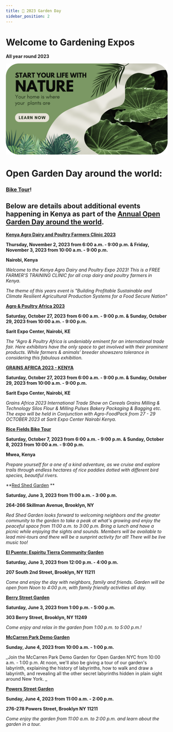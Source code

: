 ```yaml
---
title: 📅 2023 Garden Day
sidebar_position: 2
---
```



# Welcome to Gardening Expos
**All year round 2023**

![Page 1](https://github.com/jannelson36/GreenScape/blob/main/static/banner.png?raw=true)

# **Open Garden Day around the world:**

### [Bike Tour](/events/OpenGardenDay2023/BikeTour/)! 

## Below are details about additional events happening in Kenya as part of the [Annual Open Garden Day around the world](https://allevents.in/nairobi/farmers). 


**[Kenya Agro Dairy and Poultry Farmers Clinic 2023](https://allevents.in/nairobi/rice-fields-bike-tour/200025203821303)**

**Thursday, November 2, 2023 from 6:00 a.m. - 9:00 p.m. & Friday, November 3, 2023 from 10:00 a.m. - 9:00 p.m.**

**Nairobi, Kenya**

_Welcome to the Kenya Agro Dairy and Poultry Expo 2023! This is a FREE FARMER'S TRAINING CLINIC for all crop dairy and poultry farmers in Kenya._

_The theme of this years event is "Building Profitable Sustainable and Climate Resilient Agricultural Production Systems for a Food Secure Nation"_

**[Agro & Poultry Africa 2023](https://allevents.in/nairobi/agro-and-poultry-africa-2023/80002249816488)**

**Saturday, October 27, 2023 from 6:00 a.m. - 9:00 p.m. & Sunday, October 29, 2023 from 10:00 a.m. - 9:00 p.m.**

**Sarit Expo Center, Nairobi, KE**

_The “Agro & Poultry Africa is undeniably eminent for an international trade fair. Here exhibitors have the only space to get involved with their prominent products. While farmers & animals’ breeder showszero tolerance in considering this fabulous exhibition._

**[GRAINS AFRICA 2023 - KENYA](https://allevents.in/nairobi/grains-africa-2023-kenya/80001172860087)**

**Saturday, October 27, 2023 from 6:00 a.m. - 9:00 p.m. & Sunday, October 29, 2023 from 10:00 a.m. - 9:00 p.m.**

**Sarit Expo Center, Nairobi, KE**

_Grains Africa 2023 International Trade Show on Cereals Grains Milling & Technology Silos Flour & Milling Pulses Bakery Packaging & Bagging etc. The expo will be held in Conjunction with Agro-FoodPack from 27 - 29 OCTOBER 2023 at Sarit Expo Center Nairobi Kenya._

**[Rice Fields Bike Tour](https://allevents.in/nairobi/rice-fields-bike-tour/200025203821303)**

**Saturday, October 7, 2023 from 6:00 a.m. - 9:00 p.m. & Sunday, October 8, 2023 from 10:00 a.m. - 9:00 p.m.**

**Mwea, Kenya**

_Prepare yourself for a one of a kind adventure, as we cruise and explore trails through endless hectares of rice paddies dotted with different bird species, beautiful rivers._

**[Red Shed Garden](https://www.nycgovparks.org/events/2023/06/03/open-garden-nyc-garden-tours-music-and-arts-and-crafts) **

**Saturday, June 3, 2023 from 11:00 a.m. - 3:00 p.m.**

**264-266 Skillman Avenue, Brooklyn, NY**

_Red Shed Garden looks forward to welcoming neighbors and the greater community to the garden to take a peak at what's growing and enjoy the peaceful space from 11:00 a.m. to 3:00 p.m. Bring a lunch and have a picnic while enjoying the sights and sounds. Members will be available to lead mini-tours and there will be a sunprint activity for all! There will be live music too!_


**[El Puente: Espiritu Tierra Community Garden](https://www.nycgovparks.org/events/2023/06/03/open-garden-nyc-open-gates5)**

**Saturday, June 3, 2023 from 12:00 p.m. - 4:00 p.m.**

**207 South 2nd Street, Brooklyn, NY 11211**

_Come and enjoy the day with neighbors, family and friends. Garden will be open from Noon to 4:00 p.m, with family friendly activities all day._

**[Berry Street Garden](https://www.nycgovparks.org/events/2023/06/03/open-garden-nyc-open-gates-and-garden-tour5)**

**Saturday, June 3, 2023 from 1:00 p.m. - 5:00 p.m.**

**303 Berry Street, Brooklyn, NY 11249**

_Come enjoy and relax in the garden from 1:00 p.m. to 5:00 p.m.!_

**[McCarren Park Demo Garden](https://www.nycgovparks.org/events/2023/06/04/open-garden-nyc-open-gates-and-learn-about-labyrinths)**

**Sunday, June 4, 2023 from 10:00 a.m. - 1:00 p.m.**

_Join the McCarren Park Demo Garden for Open Garden NYC from 10:00 a.m. - 1:00 p.m. At noon, we'll also be giving a tour of our garden's labyrinth, explaining the history of labyrinths, how to walk and draw a labyrinth, and revealing all the other secret labyrinths hidden in plain sight around New York. _


**[Powers Street Garden](https://www.nycgovparks.org/events/2023/06/04/open-garden-nyc-open-gates-and-garden-tour4)**

**Sunday, June 4, 2023 from 11:00 a.m. - 2:00 p.m.**

**276-278 Powers Street, Brooklyn NY 11211**

_Come enjoy the garden from 11:00 a.m. to 2:00 p.m. and learn about the garden in a tour._

